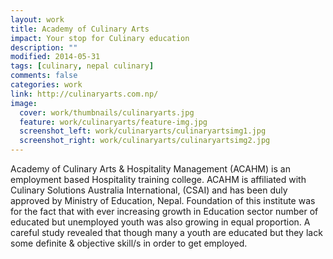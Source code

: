 ```yaml
---
layout: work
title: Academy of Culinary Arts
impact: Your stop for Culinary education
description: ""
modified: 2014-05-31
tags: [culinary, nepal culinary]
comments: false
categories: work
link: http://culinaryarts.com.np/
image:
  cover: work/thumbnails/culinaryarts.jpg
  feature: work/culinaryarts/feature-img.jpg
  screenshot_left: work/culinaryarts/culinaryartsimg1.jpg
  screenshot_right: work/culinaryarts/culinaryartsimg2.jpg
---
```


Academy of Culinary Arts & Hospitality Management (ACAHM) is an employment based Hospitality training college. ACAHM is affiliated with Culinary Solutions Australia International, (CSAI) and has been duly approved by Ministry of Education, Nepal. Foundation of this institute was for the fact that with ever increasing growth in Education sector number of educated but unemployed youth was also growing in equal proportion. A careful study revealed that though many a youth are educated but they lack some definite & objective skill/s in order to get employed.